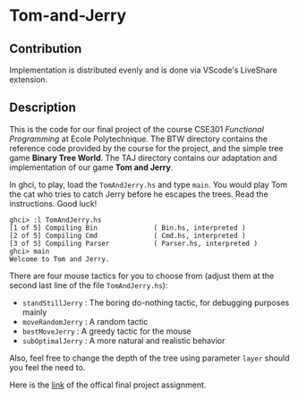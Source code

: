 # Tom-and-Jerry

## Contribution
Implementation is distributed evenly and is done via VScode's LiveShare extension.

## Description
This is the code for our final project of the course CSE301 *Functional Programming* at Ecole Polytechnique.
The BTW directory contains the reference code provided by the course for the project, and the simple tree game **Binary Tree World**.
The TAJ directory contains our adaptation and implementation of our game **Tom and Jerry**.

In ghci, to play, load the ```TomAndJerry.hs``` and type ```main```. You would play Tom the cat who tries to catch Jerry before he escapes the trees.
Read the instructions. Good luck!

```
ghci> :l TomAndJerry.hs
[1 of 5] Compiling Bin              ( Bin.hs, interpreted )
[2 of 5] Compiling Cmd              ( Cmd.hs, interpreted )
[3 of 5] Compiling Parser           ( Parser.hs, interpreted )
ghci> main
Welcome to Tom and Jerry.
```

There are four mouse tactics for you to choose from (adjust them at the second last line of the file ```TomAndJerry.hs```):
- ```standStillJerry``` : The boring do-nothing tactic, for debugging purposes mainly
- ```moveRandomJerry``` : A random tactic
- ```bestMoveJerry```   : A greedy tactic for the mouse
- ```subOptimalJerry``` : A more natural and realistic behavior

Also, feel free to change the depth of the tree using parameter ```layer``` should you feel the need to.

Here is the [link](https://noamz.org/teaching/CSE301/Project/README.html) of the offical final project assignment.
